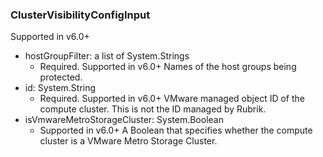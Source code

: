 ### ClusterVisibilityConfigInput
Supported in v6.0+

- hostGroupFilter: a list of System.Strings
  - Required. Supported in v6.0+
      Names of the host groups being protected.
- id: System.String
  - Required. Supported in v6.0+
      VMware managed object ID of the compute cluster. This is not the ID managed by Rubrik.
- isVmwareMetroStorageCluster: System.Boolean
  - Supported in v6.0+
      A Boolean that specifies whether the compute cluster is a VMware Metro Storage Cluster.
